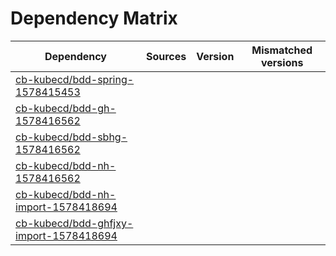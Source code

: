 # Dependency Matrix

Dependency | Sources | Version | Mismatched versions
---------- | ------- | ------- | -------------------
[cb-kubecd/bdd-spring-1578415453](https://github.com/cb-kubecd/bdd-spring-1578415453.git) |  | []() | 
[cb-kubecd/bdd-gh-1578416562](https://github.com/cb-kubecd/bdd-gh-1578416562.git) |  | []() | 
[cb-kubecd/bdd-sbhg-1578416562](https://github.com/cb-kubecd/bdd-sbhg-1578416562.git) |  | []() | 
[cb-kubecd/bdd-nh-1578416562](https://github.com/cb-kubecd/bdd-nh-1578416562.git) |  | []() | 
[cb-kubecd/bdd-nh-import-1578418694](https://github.com/cb-kubecd/bdd-nh-import-1578418694.git) |  | []() | 
[cb-kubecd/bdd-ghfjxy-import-1578418694](https://github.com/cb-kubecd/bdd-ghfjxy-import-1578418694.git) |  | []() | 
